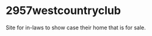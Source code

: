 2957westcountryclub
===================

Site for in-laws to show case their home that is for sale.
